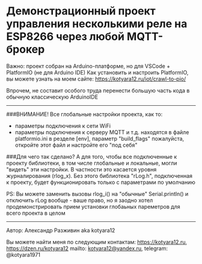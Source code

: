 # Демонстрационный проект управления несколькими реле на ESP8266 через любой MQTT-брокер

Важно: проект собран на Arduino-платформе, но для VSCode + PlatformIO (не для Arduino IDE)
Как установить и настроить PlatformIO, вы можете узнать на моем сайте: https://kotyara12.ru/iot/crawl-to-pio/

Впрочем, не составит особого труда перенести большую часть кода в обычную классическую ArduinoIDE

____
 
###ВНИМАНИЕ! Все глобальные настройки проекта, как то:
- параметры подключения к сети WiFi
- параметры подключения к серверу MQTT
и т.д.
находятся в файле platformio.ini в резделе [env], параметр "build_flags"
пожалуйста, откройте этот файл и настройте его "под себя"
 
###Для чего так сделано?
А для того, чтобы все подключенные к проекту библиотеки, в том числе глобальные и локальные,
могли "видеть" эти настройки. В частности это касается уровня журналирования (rlog_x).
Без этого библиотека "rLog.h", подключенная к проекту, будет функционировать только с параметрами по умолчанию

PS: Вы можете заменить вызовы rlog_i() на "обычные" Serial.println() и отключить rLog вообще - ваше право,
    но я заодно хотел продемонстрировать прием установки глобаьных пареметров для всего проекта в целом

____
 
Автор: Александр Разживин aka kotyara12

Вы можете найти меня по следующим контактам:
https://kotyara12.ru, https://dzen.ru/kotyara12
mailto: kotyara12@yandex.ru, telegram: @kotyara1971